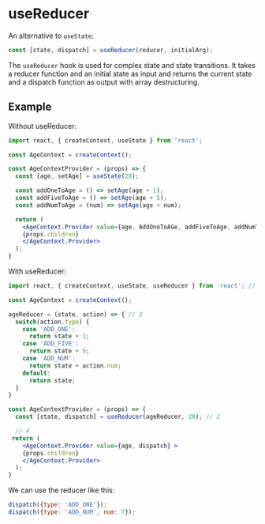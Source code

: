 # useReducer

An alternative to `useState`:

```jsx
const [state, dispatch] = useReducer(reducer, initialArg);
```

The `useReducer` hook is used for complex state and state transitions. It takes a reducer function and an initial state as input and returns the current state and a dispatch function as output with array destructuring.

## Example

Without useReducer:

```jsx
import react, { createContext, useState } from 'react';

const AgeContext = createContext();

const AgeContextProvider = (props) => {
  const [age, setAge] = useState(20);

  const addOneToAge = () => setAge(age + 1);
  const addFiveToAge = () => setAge(age + 5);
  const addNumToAge = (num) => setAge(age + num);

  return (
    <AgeContext.Provider value={age, AddOneToAGe, addFiveToAge, addNumToAge} >
    {props.children}
    </AgeContext.Provider>
  );
}
```

With useReducer:

```jsx
import react, { createContext, useState, useReducer } from 'react'; // 1

const AgeContext = createContext();

ageReducer = (state, action) => { // 3
  switch(action.type) {
    case 'ADD_ONE':
      return state + 1;
    case 'ADD_FIVE':
      return state + 5;
    case 'ADD_NUM':
      return state + action.num;
    default:
      return state;
  }
}

const AgeContextProvider = (props) => {
  const [state, dispatch] = useReducer(ageReducer, 20); // 2

  // 4
 return (
    <AgeContext.Provider value={age, dispatch} >
    {props.children}
    </AgeContext.Provider>
  );
}
```

We can use the reducer like this:

```jsx
dispatch({type: 'ADD_ONE'});
dispatch({type: 'ADD_NUM', num: 7});
```

